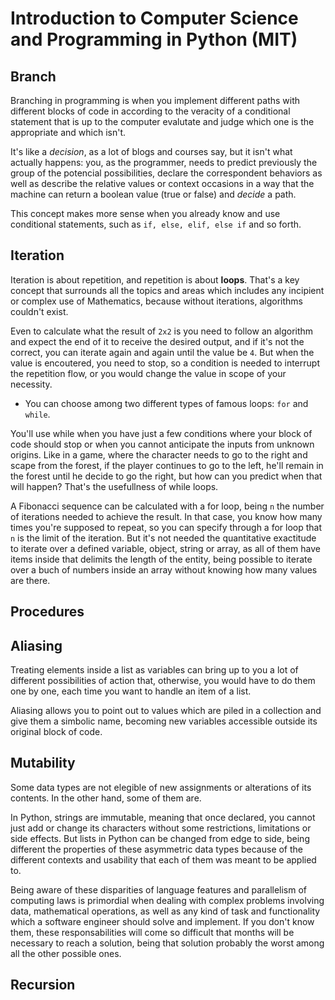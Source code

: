 # Introduction to Computer Science and Programming in Python (MIT)

## Branch

Branching in programming is when you implement different paths with different
blocks of code in according to the veracity of a conditional statement that is
up to the computer evalutate and judge which one is the appropriate and which
isn't. 

It's like a *decision*, as a lot of blogs and courses say, but it isn't what
actually happens: you, as the programmer, needs to predict previously the
group of the potencial possibilities, declare the correspondent behaviors 
as well as describe the relative values or context occasions in a way that the
machine can return a boolean value (true or false) and *decide* a path.

This concept makes more sense when you already know and use conditional
statements, such as ``if, else, elif, else if`` and so forth.

## Iteration

Iteration is about repetition, and repetition is about **loops**. That's a key
concept that surrounds all the topics and areas which includes any incipient or
complex use of Mathematics, because without iterations, algorithms couldn't
exist. 

Even to calculate what the result of ``2x2`` is you need to follow an algorithm
and expect the end of it to receive the desired output, and if it's not the
correct, you can iterate again and again until the value be ``4``. But when the
value is encoutered, you need to stop, so a condition is needed to interrupt the
repetition flow, or you would change the value in scope of your necessity.

- You can choose among two different types of famous loops: ``for`` and ``while``.

You'll use while when you have just a few conditions where your block of code
should stop or when you cannot anticipate the inputs from unknown origins. Like
in a game, where the character needs to go to the right and scape from the
forest, if the player continues to go to the left, he'll remain in the forest
until he decide to go the right, but how can you predict when that will happen?
That's the usefullness of while loops.

A Fibonacci sequence can be calculated with a for loop, being ``n`` the number
of iterations needed to achieve the result. In that case, you know how many
times you're supposed to repeat, so you can specify through a for loop that ``n``
is the limit of the iteration. But it's not needed the quantitative exactitude
to iterate over a defined variable, object, string or array, as all of them have
items inside that delimits the length of the entity, being possible to iterate
over a buch of numbers inside an array without knowing how many values are there.

## Procedures
<!--Functions-->

## Aliasing
<!--Structure-->
Treating elements inside a list as variables can bring up to you a lot of
different possibilities of action that, otherwise, you would have to do them
one by one, each time you want to handle an item of a list.

Aliasing allows you to point out to values which are piled in a collection
and give them a simbolic name, becoming new variables accessible outside its
original block of code.

## Mutability 

Some data types are not elegible of new assignments or alterations of its
contents. In the other hand, some of them are.

In Python, strings are immutable, meaning that once declared, you cannot just
add or change its characters without some restrictions, limitations or side
effects. But lists in Python can be changed from edge to side, being different
the properties of these asymmetric data types because of the different contexts
and usability that each of them was meant to be applied to.

Being aware of these disparities of language features and parallelism of 
computing laws is primordial when dealing with complex problems involving data, 
mathematical operations, as well as any kind of task and functionality which a 
software engineer should solve and implement. If you don't know them, these
responsabilities will come so difficult that months will be necessary to reach
a solution, being that solution probably the worst among all the other possible
ones.

## Recursion

